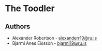# The Toodler

## Authors
- Alexander Robertson - alexanderr19@ru.is
- Bjarmi Anes Eiðsson - bjarmi19@ru.is
